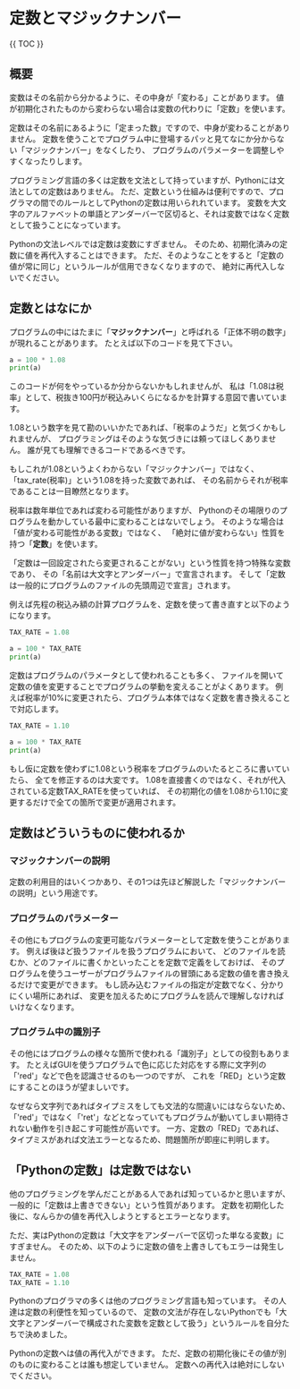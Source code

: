 # 定数とマジックナンバー

{{ TOC }}

## 概要

変数はその名前から分かるように、その中身が「変わる」ことがあります。
値が初期化されたものから変わらない場合は変数の代わりに「定数」を使います。

定数はその名前にあるように「定まった数」ですので、中身が変わることがありません。
定数を使うことでプログラム中に登場するパッと見てなにか分からない「マジックナンバー」をなくしたり、
プログラムのパラメーターを調整しやすくなったりします。

プログラミング言語の多くは定数を文法として持っていますが、Pythonには文法としての定数はありません。
ただ、定数という仕組みは便利ですので、プログラマの間でのルールとしてPythonの定数は用いられれています。
変数を大文字のアルファベットの単語とアンダーバーで区切ると、それは変数ではなく定数として扱うことになっています。

Pythonの文法レベルでは定数は変数にすぎません。
そのため、初期化済みの定数に値を再代入することはできます。
ただ、そのようなことをすると「定数の値が常に同じ」というルールが信用できなくなりますので、
絶対に再代入しないでください。



## 定数とはなにか

プログラムの中にはたまに「**マジックナンバー**」と呼ばれる「正体不明の数字」が現れることがあります。
たとえば以下のコードを見て下さい。

```python
a = 100 * 1.08
print(a)
```

このコードが何をやっているか分からないかもしれませんが、
私は「1.08は税率」として、税抜き100円が税込みいくらになるかを計算する意図で書いています。

1.08という数字を見て勘のいいかたであれば、「税率のようだ」と気づくかもしれませんが、
プログラミングはそのような気づきには頼ってほしくありません。
誰が見ても理解できるコードであるべきです。

もしこれが1.08というよくわからない「マジックナンバー」ではなく、
「tax_rate(税率)」という1.08を持った変数であれば、
その名前からそれが税率であることは一目瞭然となります。

税率は数年単位であれば変わる可能性がありますが、
Pythonのその場限りのプログラムを動かしている最中に変わることはないでしょう。
そのような場合は「値が変わる可能性がある変数」ではなく、
「絶対に値が変わらない」性質を持つ「**定数**」を使います。

「定数は一回設定されたら変更されることがない」という性質を持つ特殊な変数であり、
その「名前は大文字とアンダーバー」で宣言されます。
そして「定数は一般的にプログラムのファイルの先頭周辺で宣言」されます。

例えば先程の税込み額の計算プログラムを、定数を使って書き直すと以下のようになります。

```python
TAX_RATE = 1.08

a = 100 * TAX_RATE
print(a)
```

定数はプログラムのパラメータとして使われることも多く、
ファイルを開いて定数の値を変更することでプログラムの挙動を変えることがよくあります。
例えば税率が10%に変更されたら、プログラム本体ではなく定数を書き換えることで対応します。

```python
TAX_RATE = 1.10

a = 100 * TAX_RATE
print(a)
```

もし仮に定数を使わずに1.08という税率をプログラムのいたるところに書いていたら、
全てを修正するのは大変です。
1.08を直接書くのではなく、それが代入されている定数TAX_RATEを使っていれば、
その初期化の値を1.08から1.10に変更するだけで全ての箇所で変更が適用されます。


## 定数はどういうものに使われるか

### マジックナンバーの説明

定数の利用目的はいくつかあり、その1つは先ほど解説した「マジックナンバーの説明」という用途です。

### プログラムのパラメーター

その他にもプログラムの変更可能なパラメーターとして定数を使うことがあります。
例えば後ほど扱うファイルを扱うプログラムにおいて、
どのファイルを読むか、どのファイルに書くかといったことを定数で定義をしておけば、
そのプログラムを使うユーザーがプログラムファイルの冒頭にある定数の値を書き換えるだけで変更ができます。
もし読み込むファイルの指定が定数でなく、分かりにくい場所にあれば、
変更を加えるためにプログラムを読んで理解しなければいけなくなります。

### プログラム中の識別子

その他にはプログラムの様々な箇所で使われる「識別子」としての役割もあります。
たとえばGUIを使うプログラムで色に応じた対応をする際に文字列の「'red'」などで色を認識させるのも一つのですが、
これを「RED」という定数にすることのほうが望ましいです。

なぜなら文字列であればタイプミスをしても文法的な間違いにはならないため、
「'red'」ではなく「'ret'」などとなっていてもプログラムが動いてしまい期待されない動作を引き起こす可能性が高いです。
一方、定数の「RED」であれば、タイプミスがあれば文法エラーとなるため、問題箇所が即座に判明します。



## 「Pythonの定数」は定数ではない

他のプログラミングを学んだことがある人であれば知っているかと思いますが、
一般的に「定数は上書きできない」という性質があります。
定数を初期化した後に、なんらかの値を再代入しようとするとエラーとなります。

ただ、実はPythonの定数は「大文字をアンダーバーで区切った単なる変数」にすぎません。
そのため、以下のように定数の値を上書きしてもエラーは発生しません。

```python
TAX_RATE = 1.08
TAX_RATE = 1.10
```

Pythonのプログラマの多くは他のプログラミング言語も知っています。
その人達は定数の利便性を知っているので、
定数の文法が存在しないPythonでも「大文字とアンダーバーで構成された変数を定数として扱う」というルールを自分たちで決めました。

Pythonの定数へは値の再代入ができます。
ただ、定数の初期化後にその値が別のものに変わることは誰も想定していません。
定数への再代入は絶対にしないでください。
